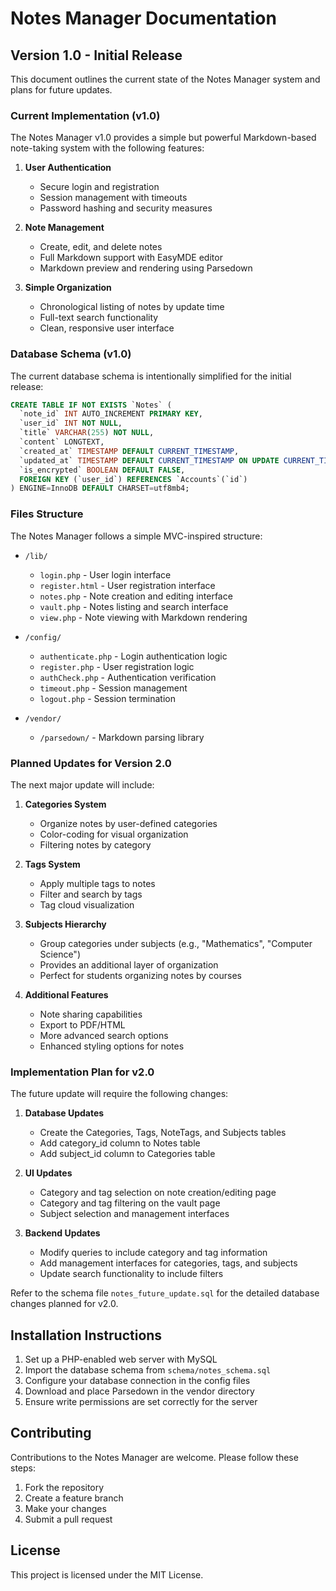 # Notes Manager Documentation

## Version 1.0 - Initial Release

This document outlines the current state of the Notes Manager system and plans for future updates.

### Current Implementation (v1.0)

The Notes Manager v1.0 provides a simple but powerful Markdown-based note-taking system with the following features:

1. **User Authentication**
   - Secure login and registration
   - Session management with timeouts
   - Password hashing and security measures

2. **Note Management**
   - Create, edit, and delete notes
   - Full Markdown support with EasyMDE editor
   - Markdown preview and rendering using Parsedown

3. **Simple Organization**
   - Chronological listing of notes by update time
   - Full-text search functionality
   - Clean, responsive user interface

### Database Schema (v1.0)

The current database schema is intentionally simplified for the initial release:

```sql
CREATE TABLE IF NOT EXISTS `Notes` (
  `note_id` INT AUTO_INCREMENT PRIMARY KEY,
  `user_id` INT NOT NULL,
  `title` VARCHAR(255) NOT NULL,
  `content` LONGTEXT,
  `created_at` TIMESTAMP DEFAULT CURRENT_TIMESTAMP,
  `updated_at` TIMESTAMP DEFAULT CURRENT_TIMESTAMP ON UPDATE CURRENT_TIMESTAMP,
  `is_encrypted` BOOLEAN DEFAULT FALSE,
  FOREIGN KEY (`user_id`) REFERENCES `Accounts`(`id`)
) ENGINE=InnoDB DEFAULT CHARSET=utf8mb4;
```

### Files Structure

The Notes Manager follows a simple MVC-inspired structure:

- `/lib/`
  - `login.php` - User login interface
  - `register.html` - User registration interface
  - `notes.php` - Note creation and editing interface
  - `vault.php` - Notes listing and search interface
  - `view.php` - Note viewing with Markdown rendering
  
- `/config/`
  - `authenticate.php` - Login authentication logic
  - `register.php` - User registration logic
  - `authCheck.php` - Authentication verification
  - `timeout.php` - Session management
  - `logout.php` - Session termination
  
- `/vendor/`
  - `/parsedown/` - Markdown parsing library

### Planned Updates for Version 2.0

The next major update will include:

1. **Categories System**
   - Organize notes by user-defined categories
   - Color-coding for visual organization
   - Filtering notes by category

2. **Tags System**
   - Apply multiple tags to notes
   - Filter and search by tags
   - Tag cloud visualization

3. **Subjects Hierarchy**
   - Group categories under subjects (e.g., "Mathematics", "Computer Science")
   - Provides an additional layer of organization
   - Perfect for students organizing notes by courses

4. **Additional Features**
   - Note sharing capabilities
   - Export to PDF/HTML
   - More advanced search options
   - Enhanced styling options for notes

### Implementation Plan for v2.0

The future update will require the following changes:

1. **Database Updates**
   - Create the Categories, Tags, NoteTags, and Subjects tables
   - Add category_id column to Notes table
   - Add subject_id column to Categories table

2. **UI Updates**
   - Category and tag selection on note creation/editing page
   - Category and tag filtering on the vault page
   - Subject selection and management interfaces

3. **Backend Updates**
   - Modify queries to include category and tag information
   - Add management interfaces for categories, tags, and subjects
   - Update search functionality to include filters

Refer to the schema file `notes_future_update.sql` for the detailed database changes planned for v2.0.

## Installation Instructions

1. Set up a PHP-enabled web server with MySQL
2. Import the database schema from `schema/notes_schema.sql`
3. Configure your database connection in the config files
4. Download and place Parsedown in the vendor directory
5. Ensure write permissions are set correctly for the server

## Contributing

Contributions to the Notes Manager are welcome. Please follow these steps:

1. Fork the repository
2. Create a feature branch
3. Make your changes
4. Submit a pull request

## License

This project is licensed under the MIT License.
